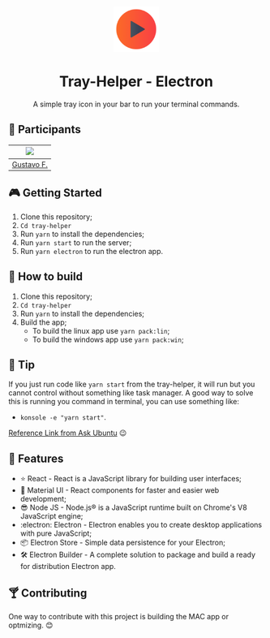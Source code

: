 <h1 align="center">
<br>
  <img src="public/icon.png" alt="Tray-Helper-Icon" width="90">
<br>
<br>
Tray-Helper - Electron
</h1>

<p align="center">A simple tray icon in your bar to run your terminal commands.</p>

## :busts_in_silhouette: Participants

| [<img src="https://avatars1.githubusercontent.com/u/48556195?s=460&u=37860cc900585cadbff85e85089b22e0717008be&v=4" width="75px;"/>](https://github.com/diego3g)
| :-----------------------------------------------------------------------------------------------------------------: |
| [Gustavo F.](https://github.com/diego3g)

## :video_game: Getting Started

1. Clone this repository;
2. `Cd tray-helper`
3. Run `yarn` to install the dependencies;
4. Run `yarn start` to run the server;
5. Run `yarn electron` to run the electron app.

## :hammer: How to build

1. Clone this repository;
2. `Cd tray-helper`
3. Run `yarn` to install the dependencies;
4. Build the app;
   - To build the linux app use `yarn pack:lin`;
   - To build the windows app use `yarn pack:win`;

## :eyes: Tip

If you just run code like `yarn start` from the tray-helper, it will run but you cannot control without something like task manager. A good way to solve this is running you command in terminal, you can use something like:

- `konsole -e "yarn start"`.

[Reference Link from Ask Ubuntu](https://askubuntu.com/questions/46627/how-can-i-make-a-script-that-opens-terminal-windows-and-executes-commands-in-the) :wink:

## :blue_book: Features

- :star: React - React is a JavaScript library for building user interfaces;
- :dress: Material UI - React components for faster and easier web development;
- :sunglasses: Node JS - Node.js® is a JavaScript runtime built on Chrome's V8 JavaScript engine;
- :electron: Electron - Electron enables you to create desktop applications with pure JavaScript;
- :package: Electron Store - Simple data persistence for your Electron;
- :hammer_and_wrench: Electron Builder - A complete solution to package and build a ready for distribution Electron app.

## :cocktail: Contributing

One way to contribute with this project is building the MAC app or optmizing. :blush:
